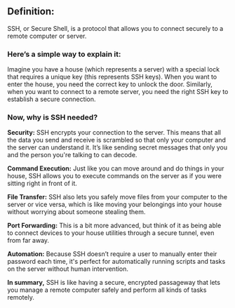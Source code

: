 ## **Definition:**

SSH, or Secure Shell, is a protocol that allows you to connect securely to a remote computer or server. 

### Here’s a simple way to explain it:

Imagine you have a house (which represents a server) with a special lock that requires a unique key (this represents SSH keys). When you want to enter the house, you need the correct key to unlock the door. Similarly, when you want to connect to a remote server, you need the right SSH key to establish a secure connection.

### Now, why is SSH needed?

**Security:** SSH encrypts your connection to the server. This means that all the data you send and receive is scrambled so that only your computer and the server can understand it. It’s like sending secret messages that only you and the person you're talking to can decode.

**Command Execution:** Just like you can move around and do things in your house, SSH allows you to execute commands on the server as if you were sitting right in front of it.

**File Transfer:** SSH also lets you safely move files from your computer to the server or vice versa, which is like moving your belongings into your house without worrying about someone stealing them.

**Port Forwarding:** This is a bit more advanced, but think of it as being able to connect devices to your house utilities through a secure tunnel, even from far away.

**Automation:** Because SSH doesn’t require a user to manually enter their password each time, it's perfect for automatically running scripts and tasks on the server without human intervention.

**In summary,** SSH is like having a secure, encrypted passageway that lets you manage a remote computer safely and perform all kinds of tasks remotely.
